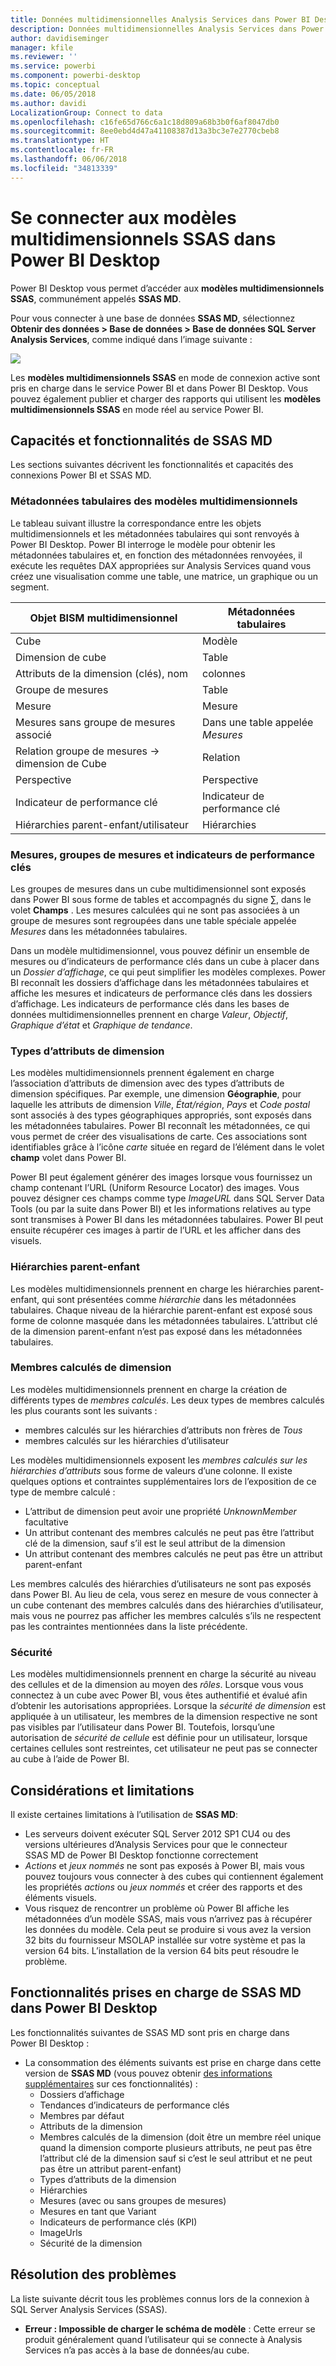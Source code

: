 ```yaml
---
title: Données multidimensionnelles Analysis Services dans Power BI Desktop
description: Données multidimensionnelles Analysis Services dans Power BI Desktop
author: davidiseminger
manager: kfile
ms.reviewer: ''
ms.service: powerbi
ms.component: powerbi-desktop
ms.topic: conceptual
ms.date: 06/05/2018
ms.author: davidi
LocalizationGroup: Connect to data
ms.openlocfilehash: c16fe65d766c6a1c18d809a68b3b0f6af8047db0
ms.sourcegitcommit: 8ee0ebd4d47a41108387d13a3bc3e7e2770cbeb8
ms.translationtype: HT
ms.contentlocale: fr-FR
ms.lasthandoff: 06/06/2018
ms.locfileid: "34813339"
---
```

# <a name="connect-to-ssas-multidimensional-models-in-power-bi-desktop"></a>Se connecter aux modèles multidimensionnels SSAS dans Power BI Desktop
Power BI Desktop vous permet d’accéder aux **modèles multidimensionnels SSAS**, communément appelés **SSAS MD**.

Pour vous connecter à une base de données **SSAS MD**, sélectionnez **Obtenir des données &gt; Base de données &gt; Base de données SQL Server Analysis Services**, comme indiqué dans l’image suivante :

![](media/desktop-ssas-multidimensional/ssas-multidimensional-2.png)

Les **modèles multidimensionnels SSAS** en mode de connexion active sont pris en charge dans le service Power BI et dans Power BI Desktop. Vous pouvez également publier et charger des rapports qui utilisent les **modèles multidimensionnels SSAS** en mode réel au service Power BI.

## <a name="capabilities-and-features-of-ssas-md"></a>Capacités et fonctionnalités de SSAS MD
Les sections suivantes décrivent les fonctionnalités et capacités des connexions Power BI et SSAS MD.

### <a name="tabular-metadata-of-multidimensional-models"></a>Métadonnées tabulaires des modèles multidimensionnels
Le tableau suivant illustre la correspondance entre les objets multidimensionnels et les métadonnées tabulaires qui sont renvoyés à Power BI Desktop. Power BI interroge le modèle pour obtenir les métadonnées tabulaires et, en fonction des métadonnées renvoyées, il exécute les requêtes DAX appropriées sur Analysis Services quand vous créez une visualisation comme une table, une matrice, un graphique ou un segment.

| Objet BISM multidimensionnel | Métadonnées tabulaires |
| --- | --- |
| Cube |Modèle |
| Dimension de cube |Table |
| Attributs de la dimension (clés), nom |colonnes |
| Groupe de mesures |Table |
| Mesure |Mesure |
| Mesures sans groupe de mesures associé |Dans une table appelée *Mesures* |
| Relation groupe de mesures -> dimension de Cube |Relation |
| Perspective |Perspective |
| Indicateur de performance clé |Indicateur de performance clé |
| Hiérarchies parent-enfant/utilisateur |Hiérarchies |

### <a name="measures-measure-groups-and-kpis"></a>Mesures, groupes de mesures et indicateurs de performance clés
Les groupes de mesures dans un cube multidimensionnel sont exposés dans Power BI sous forme de tables et accompagnés du signe ∑, dans le volet **Champs** . Les mesures calculées qui ne sont pas associées à un groupe de mesures sont regroupées dans une table spéciale appelée *Mesures* dans les métadonnées tabulaires.

Dans un modèle multidimensionnel, vous pouvez définir un ensemble de mesures ou d’indicateurs de performance clés dans un cube à placer dans un *Dossier d’affichage*, ce qui peut simplifier les modèles complexes. Power BI reconnaît les dossiers d’affichage dans les métadonnées tabulaires et affiche les mesures et indicateurs de performance clés dans les dossiers d’affichage. Les indicateurs de performance clés dans les bases de données multidimensionnelles prennent en charge *Valeur*, *Objectif*, *Graphique d’état* et *Graphique de tendance*.

### <a name="dimension-attribute-type"></a>Types d’attributs de dimension
Les modèles multidimensionnels prennent également en charge l’association d’attributs de dimension avec des types d’attributs de dimension spécifiques. Par exemple, une dimension **Géographie**, pour laquelle les attributs de dimension *Ville*, *État/région*, *Pays* et *Code postal* sont associés à des types géographiques appropriés, sont exposés dans les métadonnées tabulaires. Power BI reconnaît les métadonnées, ce qui vous permet de créer des visualisations de carte. Ces associations sont identifiables grâce à l’icône *carte* située en regard de l’élément dans le volet **champ** volet dans Power BI.

Power BI peut également générer des images lorsque vous fournissez un champ contenant l’URL (Uniform Resource Locator) des images. Vous pouvez désigner ces champs comme type *ImageURL* dans SQL Server Data Tools (ou par la suite dans Power BI) et les informations relatives au type sont transmises à Power BI dans les métadonnées tabulaires. Power BI peut ensuite récupérer ces images à partir de l’URL et les afficher dans des visuels.

### <a name="parent-child-hierarchies"></a>Hiérarchies parent-enfant
Les modèles multidimensionnels prennent en charge les hiérarchies parent-enfant, qui sont présentées comme *hiérarchie* dans les métadonnées tabulaires. Chaque niveau de la hiérarchie parent-enfant est exposé sous forme de colonne masquée dans les métadonnées tabulaires. L’attribut clé de la dimension parent-enfant n’est pas exposé dans les métadonnées tabulaires.

### <a name="dimension-calculated-members"></a>Membres calculés de dimension
Les modèles multidimensionnels prennent en charge la création de différents types de *membres calculés*. Les deux types de membres calculés les plus courants sont les suivants :

* membres calculés sur les hiérarchies d’attributs non frères de *Tous*
* membres calculés sur les hiérarchies d’utilisateur

Les modèles multidimensionnels exposent les *membres calculés sur les hiérarchies d’attributs* sous forme de valeurs d’une colonne. Il existe quelques options et contraintes supplémentaires lors de l’exposition de ce type de membre calculé :

* L’attribut de dimension peut avoir une propriété *UnknownMember* facultative
* Un attribut contenant des membres calculés ne peut pas être l’attribut clé de la dimension, sauf s’il est le seul attribut de la dimension
* Un attribut contenant des membres calculés ne peut pas être un attribut parent-enfant

Les membres calculés des hiérarchies d’utilisateurs ne sont pas exposés dans Power BI. Au lieu de cela, vous serez en mesure de vous connecter à un cube contenant des membres calculés dans des hiérarchies d’utilisateur, mais vous ne pourrez pas afficher les membres calculés s’ils ne respectent pas les contraintes mentionnées dans la liste précédente.

### <a name="security"></a>Sécurité
Les modèles multidimensionnels prennent en charge la sécurité au niveau des cellules et de la dimension au moyen des *rôles*. Lorsque vous vous connectez à un cube avec Power BI, vous êtes authentifié et évalué afin d’obtenir les autorisations appropriées. Lorsque la *sécurité de dimension* est appliquée à un utilisateur, les membres de la dimension respective ne sont pas visibles par l’utilisateur dans Power BI. Toutefois, lorsqu’une autorisation de *sécurité de cellule* est définie pour un utilisateur, lorsque certaines cellules sont restreintes, cet utilisateur ne peut pas se connecter au cube à l’aide de Power BI.

## <a name="considerations-and-limitations"></a>Considérations et limitations
Il existe certaines limitations à l’utilisation de **SSAS MD**:

* Les serveurs doivent exécuter SQL Server 2012 SP1 CU4 ou des versions ultérieures d’Analysis Services pour que le connecteur SSAS MD de Power BI Desktop fonctionne correctement
* *Actions* et *jeux nommés* ne sont pas exposés à Power BI, mais vous pouvez toujours vous connecter à des cubes qui contiennent également les propriétés *actions* ou *jeux nommés* et créer des rapports et des éléments visuels.
* Vous risquez de rencontrer un problème où Power BI affiche les métadonnées d’un modèle SSAS, mais vous n’arrivez pas à récupérer les données du modèle. Cela peut se produire si vous avez la version 32 bits du fournisseur MSOLAP installée sur votre système et pas la version 64 bits. L’installation de la version 64 bits peut résoudre le problème.

## <a name="supported-features-of-ssas-md-in-power-bi-desktop"></a>Fonctionnalités prises en charge de SSAS MD dans Power BI Desktop
Les fonctionnalités suivantes de SSAS MD sont pris en charge dans Power BI Desktop :

* La consommation des éléments suivants est prise en charge dans cette version de **SSAS MD** (vous pouvez obtenir [des informations supplémentaires](https://msdn.microsoft.com/library/jj969574.aspx) sur ces fonctionnalités) :
  * Dossiers d’affichage
  * Tendances d’indicateurs de performance clés
  * Membres par défaut
  * Attributs de la dimension
  * Membres calculés de la dimension (doit être un membre réel unique quand la dimension comporte plusieurs attributs, ne peut pas être l’attribut clé de la dimension sauf si c’est le seul attribut et ne peut pas être un attribut parent-enfant)
  * Types d’attributs de la dimension
  * Hiérarchies
  * Mesures (avec ou sans groupes de mesures)
  * Mesures en tant que Variant
  * Indicateurs de performance clés (KPI)
  * ImageUrls
  * Sécurité de la dimension

## <a name="troubleshooting"></a>Résolution des problèmes 
La liste suivante décrit tous les problèmes connus lors de la connexion à SQL Server Analysis Services (SSAS). 

* **Erreur : Impossible de charger le schéma de modèle** : Cette erreur se produit généralement quand l’utilisateur qui se connecte à Analysis Services n’a pas accès à la base de données/au cube.
